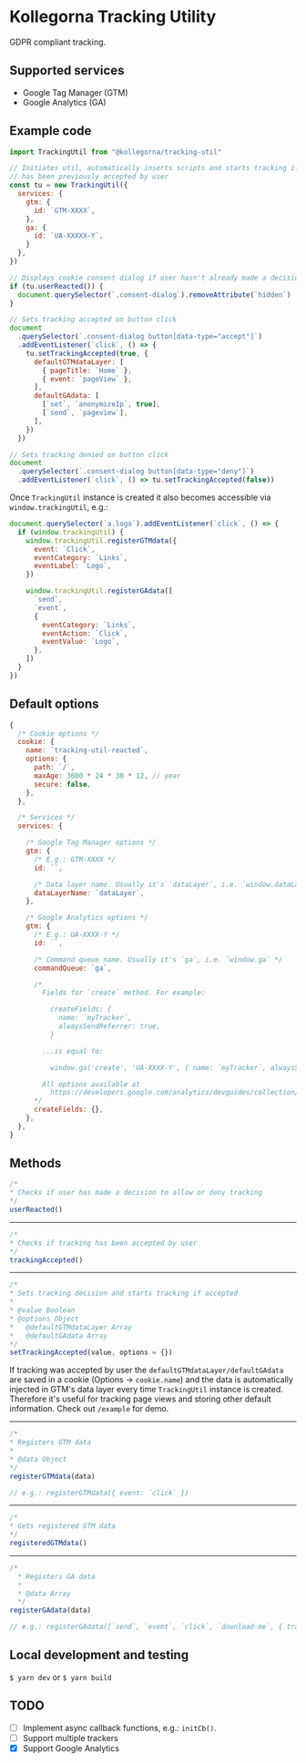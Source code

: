 # Kollegorna Tracking Utility

GDPR compliant tracking.

## Supported services

- Google Tag Manager (GTM)
- Google Analytics (GA)

## Example code

```js
import TrackingUtil from "@kollegorna/tracking-util"

// Initiates util, automatically inserts scripts and starts tracking if tracking
// has been previously accepted by user
const tu = new TrackingUtil({
  services: {
    gtm: {
      id: `GTM-XXXX`,
    },
    ga: {
      id: `UA-XXXXX-Y`,
    }
  },
})

// Displays cookie consent dialog if user hasn't already made a decision
if (tu.userReacted()) {
  document.querySelector(`.consent-dialog`).removeAttribute(`hidden`)
}

// Sets tracking accepted on button click
document
  .querySelector(`.consent-dialog button[data-type="accept"]`)
  .addEventListener(`click`, () => {
    tu.setTrackingAccepted(true, {
      defaultGTMdataLayer: [
        { pageTitle: `Home` },
        { event: `pageView` },
      ],
      defaultGAdata: [
        [`set`, `anonymizeIp`, true],
        [`send`, `pageview`],
      ],
    })
  })

// Sets tracking denied on button click
document
  .querySelector(`.consent-dialog button[data-type="deny"]`)
  .addEventListener(`click`, () => tu.setTrackingAccepted(false))
```

Once `TrackingUtil` instance is created it also becomes accessible via
`window.trackingUtil`, e.g.:

```js
document.querySelector(`a.logo`).addEventListener(`click`, () => {
  if (window.trackingUtil) {
    window.trackingUtil.registerGTMdata({
      event: `Click`,
      eventCategory: `Links`,
      eventLabel: `Logo`,
    })

    window.trackingUtil.registerGAdata([
      `send`,
      `event`,
      {
        eventCategory: `Links`,
        eventAction: `Click`,
        eventValue: `Logo`,
      },
    ])
  }
})
```

## Default options

```js
{
  /* Cookie options */
  cookie: {
    name: `tracking-util-reacted`,
    options: {
      path: `/`,
      maxAge: 3600 * 24 * 30 * 12, // year
      secure: false,
    },
  },

  /* Services */
  services: {

    /* Google Tag Manager options */
    gtm: {
      /* E.g.: GTM-XXXX */
      id: ``,

      /* Data layer name. Usually it's `dataLayer`, i.e. `window.dataLayer` */
      dataLayerName: `dataLayer`,
    },

    /* Google Analytics options */
    gtm: {
      /* E.g.: UA-XXXX-Y */
      id: ``,

      /* Command queue name. Usually it's `ga`, i.e. `window.ga` */
      commandQueue: `ga`,

      /*
        Fields for `create` method. For example:

          createFields: {
            name: `myTracker`,
            alwaysSendReferrer: true,
          }

        ...is equal to:

          window.ga('create', 'UA-XXXX-Y', { name: `myTracker`, alwaysSendReferrer: true })

        All options available at
          https://developers.google.com/analytics/devguides/collection/analyticsjs/field-reference#create
      */
      createFields: {},
    },
  },
}
```

## Methods

```js
/*
* Checks if user has made a decision to allow or deny tracking
*/
userReacted()
```
---
```js
/*
* Checks if tracking has been accepted by user
*/
trackingAccepted()
```
---
```js
/*
* Sets tracking decision and starts tracking if accepted
*
* @value Boolean
* @options Object
*   @defaultGTMdataLayer Array
*   @defaultGAdata Array
*/
setTrackingAccepted(value, options = {})
```

If tracking was accepted by user the `defaultGTMdataLayer/defaultGAdata` are 
saved in a cookie (Options → `cookie.name`) and the data is automatically 
injected in GTM's data layer every time `TrackingUtil` instance is created. 
Therefore it's useful for tracking page views and storing other default 
information. Check out `/example` for demo.

---
```js
/*
* Registers GTM data
*
* @data Object
*/
registerGTMdata(data)

// e.g.: registerGTMdata({ event: `click` })
```
---
```js
/*
* Gets registered GTM data
*/
registeredGTMdata()
```
---
```js
/*
  * Registers GA data
  *
  * @data Array
  */
registerGAdata(data)

// e.g.: registerGAdata([`send`, `event`, `click`, `download-me`, { transport: `beacon` }])
```

## Local development and testing

`$ yarn dev` or `$ yarn build`

## TODO

- [ ] Implement async callback functions, e.g.: `initCb()`.
- [ ] Support multiple trackers
- [x] Support Google Analytics

